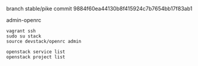 branch stable/pike commit 9884f60ea44130b8f415924c7b7654bb17f83ab1

admin-openrc

```
vagrant ssh
sudo su stack
source devstack/openrc admin

openstack service list
openstack project list
```
